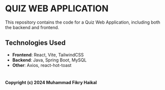 # QUIZ WEB APPLICATION

This repository contains the code for a Quiz Web Application, including both the backend and frontend.

## Technologies Used

- **Frontend**: React, Vite, TailwindCSS
- **Backend**: Java, Spring Boot, MySQL
- **Other**: Axios, react-hot-toast 

#

**Copyright (c) 2024 Muhammad Fikry Haikal**
